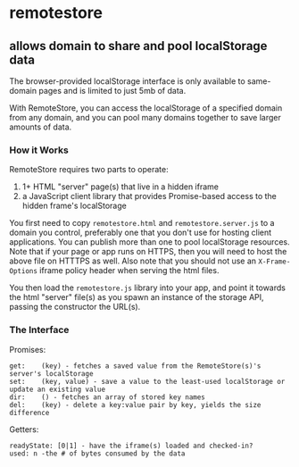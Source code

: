 # remotestore
## allows domain to share and pool localStorage data 

The browser-provided localStorage interface is only available to same-domain pages and is limited to just 5mb of data. 

With RemoteStore, you can access the localStorage of a specified domain from any domain, and you can pool many domains together to save larger amounts of data.


### How it Works
RemoteStore requires two parts to operate: 

1. 1+ HTML "server" page(s) that live in a hidden iframe
2. a JavaScript client library that provides Promise-based access to the hidden frame's localStorage

You first need to copy `remotestore.html` and `remotestore.server.js` to a domain you control, preferably one that you don't use for hosting client applications. You can publish more than one to pool localStorage resources. Note that if your page or app runs on HTTPS, then you will need to host the above file on HTTTPS as well. Also note that you should not use an `X-Frame-Options` iframe policy header when serving the html files.

You then load the `remotestore.js` library into your app, and point it towards the html "server" file(s) as you spawn an instance of the storage API, passing the constructor the URL(s).



### The Interface
Promises:

	get: 	(key) - fetches a saved value from the RemoteStore(s)'s server's localStorage
	set: 	(key, value) - save a value to the least-used localStorage or update an existing value
	dir: 	() - fetches an array of stored key names
	del: 	(key) - delete a key:value pair by key, yields the size difference
	
Getters:

	readyState: [0|1] - have the iframe(s) loaded and checked-in?
	used: n -the # of bytes consumed by the data
	




